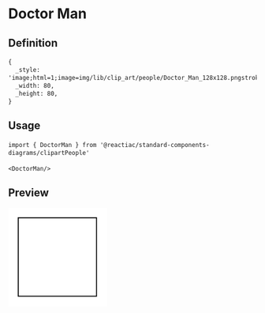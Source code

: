 # Doctor Man

## Definition

```
{
  _style: 'image;html=1;image=img/lib/clip_art/people/Doctor_Man_128x128.pngstrokeColor=none;',
  _width: 80,
  _height: 80,
}
```

## Usage

```
import { DoctorMan } from '@reactiac/standard-components-diagrams/clipartPeople'

<DoctorMan/>
```

## Preview

<img src="./doctor-man.png" width="200"/>
